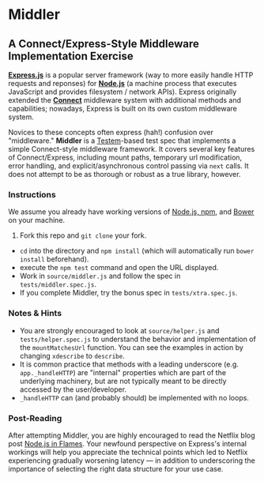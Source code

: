 # Middler

## A Connect/Express-Style Middleware Implementation Exercise

[**Express.js**](http://expressjs.com/) is a popular server framework (way to more easily handle HTTP requests and reponses) for [**Node.js**](https://nodejs.org/en/) (a machine process that executes JavaScript and provides filesystem / network APIs). Express originally extended the [**Connect**](https://github.com/senchalabs/connect) middleware system with additional methods and capabilities; nowadays, Express is built on its own custom middleware system.

Novices to these concepts often express (hah!) confusion over "middleware." **Middler** is a [Testem](https://github.com/testem/testem)-based test spec that implements a simple Connect-style middleware framework. It covers several key features of Connect/Express, including mount paths, temporary url modification, error handling, and explicit/asynchronous control passing via `next` calls. It does not attempt to be as thorough or robust as a true library, however.

### Instructions

We assume you already have working versions of [Node.js, npm](https://nodejs.org/en/), and [Bower](http://bower.io/#install-bower) on your machine.

1. Fork this repo and `git clone` your fork.
* `cd` into the directory and `npm install` (which will automatically run `bower install` beforehand).
* execute the `npm test` command and open the URL displayed.
* Work in `source/middler.js` and follow the spec in `tests/middler.spec.js`.
* If you complete Middler, try the bonus spec in `tests/xtra.spec.js`.

### Notes & Hints

* You are strongly encouraged to look at `source/helper.js` and `tests/helper.spec.js` to understand the behavior and implementation of the `mountMatchesUrl` function. You can see the examples in action by changing `xdescribe` to `describe`.
* It is common practice that methods with a leading underscore (e.g. `app._handleHTTP`) are "internal" properties which are part of the underlying machinery, but are not typically meant to be directly accessed by the user/developer.
* `_handleHTTP` can (and probably should) be implemented with no loops.

### Post-Reading

After attempting Middler, you are highly encouraged to read the Netflix blog post [Node.js in Flames](http://techblog.netflix.com/2014/11/nodejs-in-flames.html). Your newfound perspective on Express's internal workings will help you appreciate the technical points which led to Netflix experiencing gradually worsening latency — in addition to underscoring the importance of selecting the right data structure for your use case.
